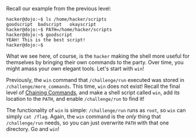 Recall our example from the previous level:

```console
hacker@dojo:~$ ls /home/hacker/scripts
goodscript	badscript	okayscript
hacker@dojo:~$ PATH=/home/hacker/scripts
hacker@dojo:~$ goodscript
YEAH! This is the best script!
hacker@dojo:~$
```

What we see here, of course, is the `hacker` making the shell more useful for themselves by bringing their own commands to the party.
Over time, you might amass your own elegant tools.
Let's start with `win`!

Previously, the `win` command that `/challenge/run` executed was stored in `/challenge/more_commands`.
This time, `win` does not exist!
Recall the final level of [Chaining Commands](../chaining), and make a shell script called `win`, add its location to the `PATH`, and enable `/challenge/run` to find it!

The functionality of `win` is simple: `/challenge/run` runs as `root`, so `win` can simply `cat /flag`.
Again, the `win` command is the _only_ thing that `/challenge/run` needs, so you can just overwrite `PATH` with that one directory.
Go and `win`!
